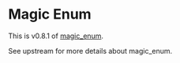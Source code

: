 # Magic Enum

This is v0.8.1 of [magic_enum](https://github.com/Neargye/magic_enum).

See upstream for more details about magic_enum.

